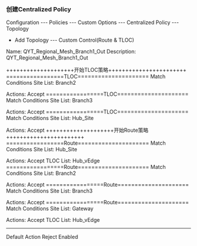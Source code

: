 ### 创建Centralized Policy
Configuration --- Policies --- Custom Options --- Centralized Policy --- Topology

+ Add Topology --- Custom Control(Route & TLOC)

Name: QYT_Regional_Mesh_Branch1_Out
Description: QYT_Regional_Mesh_Branch1_Out

++++++++++++++++++++开始TLOC策略+++++++++++++++++++++++
=================TLOC=====================
Match Conditions
Site List: Branch2

Actions:
Accept
=================TLOC=====================
Match Conditions
Site List: Branch3

Actions:
Accept
=================TLOC=====================
Match Conditions
Site List: Hub_Site

Actions:
Accept
++++++++++++++++++++开始Route策略+++++++++++++++++++++++
=================Route=====================
Match Conditions
Site List: Hub_Site

Actions:
Accept
TLOC List: Hub_vEdge
=================Route=====================
Match Conditions
Site List: Branch2

Actions:
Accept
=================Route=====================
Match Conditions
Site List: Branch3

Actions:
Accept
=================Route=====================
Match Conditions
Site List: Gateway

Actions:
Accept
TLOC List: Hub_vEdge

------------------------------------------
Default Action
Reject  Enabled